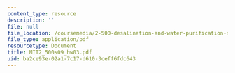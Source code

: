 ```yaml
---
content_type: resource
description: ''
file: null
file_location: /coursemedia/2-500-desalination-and-water-purification-spring-2009/ba2ce93e02a17c17d6103ceff6fdc643_MIT2_500s09_hw03.pdf
file_type: application/pdf
resourcetype: Document
title: MIT2_500s09_hw03.pdf
uid: ba2ce93e-02a1-7c17-d610-3ceff6fdc643
---
```

